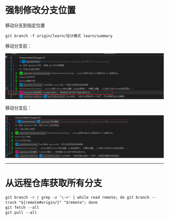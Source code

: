 # 强制修改分支位置

移动分支到指定位置
```shell
git branch -f origin/learn/设计模式 learn/summary
```

移动分支前：

![image-20210323153846284](images/%E5%BC%BA%E5%88%B6%E4%BF%AE%E6%94%B9%E5%88%86%E6%94%AF%E4%BD%8D%E7%BD%AE/image-20210323153846284.png)



移动分支后：

![image-20210323154017966](images/%E5%BC%BA%E5%88%B6%E4%BF%AE%E6%94%B9%E5%88%86%E6%94%AF%E4%BD%8D%E7%BD%AE/image-20210323154017966.png)  


---  


# 从远程仓库获取所有分支

```shell
git branch -r | grep -v '\->' | while read remote; do git branch --track "${remote#origin/}" "$remote"; done
git fetch --all
git pull --all
```
